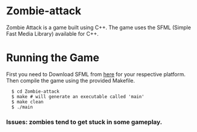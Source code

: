 # Zombie-attack
   Zombie Attack is a game built using C++. The game uses the SFML (Simple Fast
   Media Library) available for C++. 
   
   
# Running the Game

   First you need to Download SFML from [here](https://www.sfml-dev.org/download/sfml/2.4.2/) for your respective platform.
   Then compile the game using the provided Makefile.
   
      $ cd Zombie-attack
      $ make # will generate an executable called 'main' 
      $ make clean 
      $ ./main
  
### Issues: zombies tend to get stuck in some gameplay.
